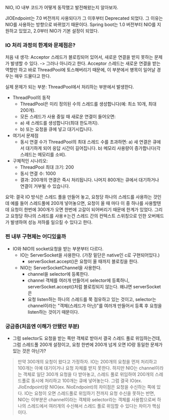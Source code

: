 NIO, IO 내부 코드가 어떻게 동작했고 발전해왔는지 알아보자.

JIOEndpoint는 7.0 버전까지 사용되다가 그 이후부터 Deprecated 되었다. 그 이유는 NIO를 사용하는 방향으로 바뀌었기 때문이다.
Spring boot는 1.0 버전부터 NIO를 지원하고 있었고, 2.0부터 NIO가 기본 설정이 되었다.

### IO 처리 과정의 한계와 문제점은?
처음 내 생각: Acceptor 스레드가 블로킹되어 있어서, 새로운 연결을 받지 못하는 문제가 발생할 수 있다.
-> 그러나 아니라고 한다. Acceptor 스레드는 새로운 연결을 받는 역할만 하고 바로 ThreadPool에 토스해버리기 때문에, 이 부분에서 병목이 일어날 경우는 매우 드물다고 한다.

실제 문제가 되는 부분: ThreadPool에서 처리하는 부분에서 발생한다.
- ThreadPool의 동작
    - ThreadPool은 미리 정의된 수의 스레드를 생성합니다(예: 최소 10개, 최대 200개).
    - 모든 스레드가 사용 중일 때 새로운 연결이 들어오면:
    - a) 새 스레드를 생성합니다(최대 한도까지).
    - b) 또는 요청을 큐에 넣고 대기시킵니다.
- 여기서 문제점
    - 동시 연결 수가 ThreadPool의 최대 스레드 수를 초과하면:
      a) 새 연결은 큐에서 대기하게 되어 응답 시간이 길어집니다.
      b) 메모리 사용량이 증가합니다(각 스레드는 메모리를 소비).
- 구체적인 시나리오:
    - ThreadPool 최대 크기: 200
    - 동시 연결 수: 1000
    - 결과: 200개의 연결은 즉시 처리됩니다. 나머지 800개는 큐에서 대기하거나 연결이 거부될 수 있습니다.

요약: 결국 IO 방식은 스레드 풀을 만들어 놓고, 요청당 하나의 스레드를 사용하는 것인데
예를 들어 스레드풀에 200개 넣어놓으면, 요청이 올 때 마다 이 중 하나를 사용할텐데 요청이 한번에 300개가 오면 한번에 고갈이 되어버리기 때문에 한계가 있었다.
그리고 요청당 하나의 스레드를 사용ㅎ는건 스레드 간의 컨텍스트 스위칭으로 인한 오버헤드가 발생하여 성능 저하를 일으킬 수 있다고 한다.

### 찐 내부 구현체는 어디있을까
- IO와 NIO의 socket요청을 받는 부분부터 다르다.
  - IO는 ServerSocket을 사용한다. (가장 밑단은 native인 c로 구현되어있다.)
    - serverSocket.accept()은 요청이 올 때까지 블로킹을 한다.
  - NIO는 ServerSocketChannel을 사용한다.
    - channel을 selector에 등록한다.
    - channel 객체를 여러개 만들어서 selector에 등록하니, serverSocket.accept()처럼 블로킹되지 않는다. 왜냐면 serverSocket은
    - 요청 listen하는 하나의 스레드를 쭉 점유하고 있는 것이고, selector는 channel이라는 "객체(스레드가 아닌)"를 여러개 만들어서 등록 후 요청을 listen하는 것이기 때문이다.

### 궁금증(처음엔 이해가 안됐던 부분)
- 그럼 selector도 요청을 받는 쪽만 객체로 받아서 결국 스레드 풀로 위임하는건데, 그럼 스레드풀 200개 설정이고, 요청 한번에 200개 넘게 오면 IO랑 동일한 문제가 있는 것은 아닌가?
> 만약 300개의 요청이 왔다고 가정하자. IO는 200개의 요청을 먼저 처리하고 100개는 아예 대기이거나 요청 자체를 받지 못한다.
> 하지만 NIO는 channel이라는 객체로 일단 300개 요청을 다 받아놓고, 스레드 풀로 위임하여 200개의 스레드풀로 동시에 처리하고 100개는 큐에 넣어놓는다.
> 그럼 결국 IO(ex. JIoEndpoint)랑 NIO(ex. NioEndpoint)의 차이점은 요청을 수신하는 쪽에 있다. IO는 요청이 오면 스레드풀로 위임하기 전까지 요청 수신을 못하는 반면, NIO는 이부분은 channel이라는 객체와 selector라는 객체를 사용함으로써
> 하나의 스레드에서 여러개의 수신해서 스레드 풀로 위임할 수 있다는 차이가 핵심이다.

